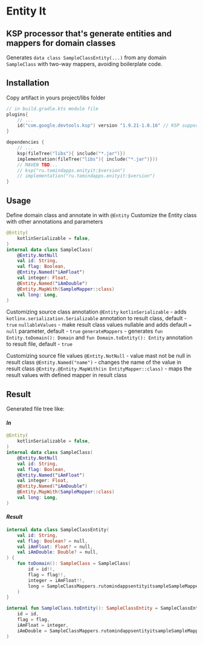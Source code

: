 # Entity It

## KSP processor that's generate entities and mappers for domain classes

Generates `data class SampleClassEntity(...)` from any domain `SampleClass` with two-way mappers, avoiding boilerplate
code.

## Installation

Copy artifact in yours project/libs folder

```kotlin
// in build.gradle.kts module file
plugins{
    // ...
    id("com.google.devtools.ksp") version "1.9.21-1.0.16" // KSP support, version = kotlin plugin version
}

dependencies {
    // ...
    ksp(fileTree("libs"){ include("*.jar")})
    implementation(fileTree("libs"){ include("*.jar")}))
    // MAVEN TBD...
    // ksp("ru.tomindapps.enityit:$version")
    // implementation("ru.tomindapps.enityit:$version")
}
```

## Usage

Define domain class and annotate in with `@Entity`
Customize the Entity class with other annotations and parameters

```kotlin
@Entity(
    kotlinSerializable = false,
)
internal data class SampleClass(
    @Entity.NotNull
    val id: String,
    val flag: Boolean,
    @Entity.Named("iAmFloat")
    val integer: Float,
    @Entity.Named("iAmDouble")
    @Entity.MapWith(SampleMapper::class)
    val long: Long,
)
```

Customizing source class annotation `@Entity`
`kotlinSerializable` - adds `kotlinx.serialization.Serializable` annotation to result class, default - `true`
`nullableValues` - make result class values nullable and adds default `= null` parameter, default - `true`
`generateMappers` - generates `fun Entity.toDomain(): Domain` and `fun Domain.toEntity(): Entity` annotation to result
file, default - `true`

Customizing source file values
`@Entity.NotNull` - value mast not be null in result class
`@Entity.Named("name")` - changes the name of the value in result class
`@Entity.@Entity.MapWith(in EntityMapper::class)` - maps the result values with defined mapper in result class

## Result

Generated file tree like:

#### *In*

```kotlin
@Entity(
    kotlinSerializable = false,
)
internal data class SampleClass(
    @Entity.NotNull
    val id: String,
    val flag: Boolean,
    @Entity.Named("iAmFloat")
    val integer: Float,
    @Entity.Named("iAmDouble")
    @Entity.MapWith(SampleMapper::class)
    val long: Long,
)
```

#### *Result*

```kotlin
internal data class SampleClassEntity(
    val id: String,
    val flag: Boolean? = null,
    val iAmFloat: Float? = null,
    val iAmDouble: Double? = null,
) {
    fun toDomain(): SampleClass = SampleClass(
        id = id!!,
        flag = flag!!,
        integer = iAmFloat!!,
        long = SampleClassMappers.rutomindappsentityitsampleSampleMapper.mapEntityToDomain(iAmDouble!!),
    )
}

internal fun SampleClass.toEntity(): SampleClassEntity = SampleClassEntity(
    id = id,
    flag = flag,
    iAmFloat = integer,
    iAmDouble = SampleClassMappers.rutomindappsentityitsampleSampleMapper.mapDomainToEntity(long),
)
```
